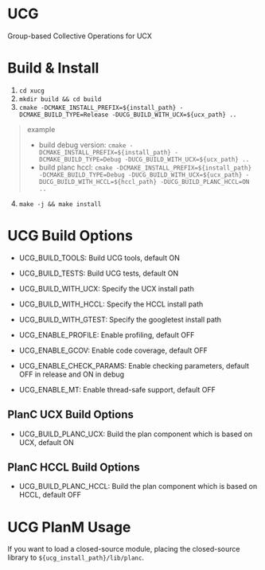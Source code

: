 # UCG
Group-based Collective Operations for UCX

# Build & Install
1. `cd xucg`
2. `mkdir build && cd build`
3. `cmake -DCMAKE_INSTALL_PREFIX=${install_path} -DCMAKE_BUILD_TYPE=Release -DUCG_BUILD_WITH_UCX=${ucx_path} ..`
> example
> - build debug version: `cmake -DCMAKE_INSTALL_PREFIX=${install_path} -DCMAKE_BUILD_TYPE=Debug -DUCG_BUILD_WITH_UCX=${ucx_path} ..`
> - build planc hccl: `cmake -DCMAKE_INSTALL_PREFIX=${install_path} -DCMAKE_BUILD_TYPE=Debug -DUCG_BUILD_WITH_UCX=${ucx_path} -DUCG_BUILD_WITH_HCCL=${hccl_path} -DUCG_BUILD_PLANC_HCCL=ON ..`
4. `make -j && make install`

# UCG Build Options
- UCG_BUILD_TOOLS: Build UCG tools, default ON
- UCG_BUILD_TESTS: Build UCG tests, default ON
- UCG_BUILD_WITH_UCX: Specify the UCX install path
- UCG_BUILD_WITH_HCCL: Specify the HCCL install path
- UCG_BUILD_WITH_GTEST: Specify the googletest install path

- UCG_ENABLE_PROFILE: Enable profiling, default OFF
- UCG_ENABLE_GCOV: Enable code coverage, default OFF
- UCG_ENABLE_CHECK_PARAMS: Enable checking parameters, default OFF in release and ON in debug
- UCG_ENABLE_MT: Enable thread-safe support, default OFF

## PlanC UCX Build Options
- UCG_BUILD_PLANC_UCX: Build the plan component which is based on UCX, default ON

## PlanC HCCL Build Options
- UCG_BUILD_PLANC_HCCL: Build the plan component which is based on HCCL, default OFF

# UCG PlanM Usage
If you want to load a closed-source module, placing the closed-source library to `${ucg_install_path}/lib/planc`.
